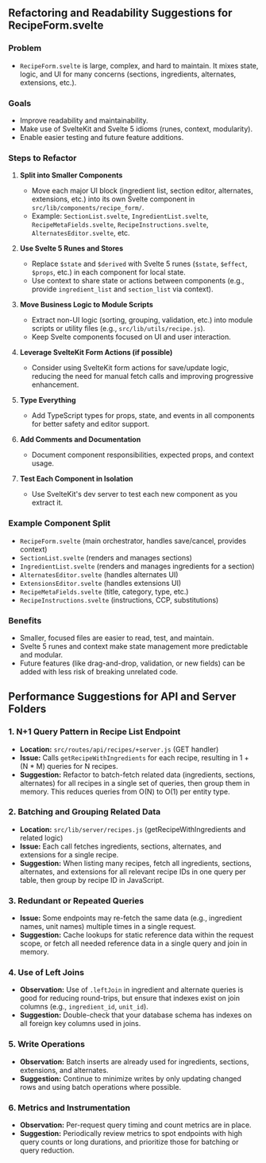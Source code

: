 ## Refactoring and Readability Suggestions for RecipeForm.svelte

### Problem

- `RecipeForm.svelte` is large, complex, and hard to maintain. It mixes state, logic, and UI for many concerns (sections, ingredients, alternates, extensions, etc.).

### Goals

- Improve readability and maintainability.
- Make use of SvelteKit and Svelte 5 idioms (runes, context, modularity).
- Enable easier testing and future feature additions.

### Steps to Refactor

1. **Split into Smaller Components**
	- Move each major UI block (ingredient list, section editor, alternates, extensions, etc.) into its own Svelte component in `src/lib/components/recipe_form/`.
	- Example: `SectionList.svelte`, `IngredientList.svelte`, `RecipeMetaFields.svelte`, `RecipeInstructions.svelte`, `AlternatesEditor.svelte`, etc.

2. **Use Svelte 5 Runes and Stores**
	- Replace `$state` and `$derived` with Svelte 5 runes (`$state`, `$effect`, `$props`, etc.) in each component for local state.
	- Use context to share state or actions between components (e.g., provide `ingredient_list` and `section_list` via context).

3. **Move Business Logic to Module Scripts**
	- Extract non-UI logic (sorting, grouping, validation, etc.) into module scripts or utility files (e.g., `src/lib/utils/recipe.js`).
	- Keep Svelte components focused on UI and user interaction.

4. **Leverage SvelteKit Form Actions (if possible)**
	- Consider using SvelteKit form actions for save/update logic, reducing the need for manual fetch calls and improving progressive enhancement.

5. **Type Everything**
	- Add TypeScript types for props, state, and events in all components for better safety and editor support.

6. **Add Comments and Documentation**
	- Document component responsibilities, expected props, and context usage.

7. **Test Each Component in Isolation**
	- Use SvelteKit's dev server to test each new component as you extract it.

### Example Component Split

- `RecipeForm.svelte` (main orchestrator, handles save/cancel, provides context)
- `SectionList.svelte` (renders and manages sections)
- `IngredientList.svelte` (renders and manages ingredients for a section)
- `AlternatesEditor.svelte` (handles alternates UI)
- `ExtensionsEditor.svelte` (handles extensions UI)
- `RecipeMetaFields.svelte` (title, category, type, etc.)
- `RecipeInstructions.svelte` (instructions, CCP, substitutions)

### Benefits

- Smaller, focused files are easier to read, test, and maintain.
- Svelte 5 runes and context make state management more predictable and modular.
- Future features (like drag-and-drop, validation, or new fields) can be added with less risk of breaking unrelated code.
## Performance Suggestions for API and Server Folders

### 1. N+1 Query Pattern in Recipe List Endpoint

- **Location:** `src/routes/api/recipes/+server.js` (GET handler)
- **Issue:** Calls `getRecipeWithIngredients` for each recipe, resulting in 1 + (N * M) queries for N recipes.
- **Suggestion:** Refactor to batch-fetch related data (ingredients, sections, alternates) for all recipes in a single set of queries, then group them in memory. This reduces queries from O(N) to O(1) per entity type.

### 2. Batching and Grouping Related Data

- **Location:** `src/lib/server/recipes.js` (getRecipeWithIngredients and related logic)
- **Issue:** Each call fetches ingredients, sections, alternates, and extensions for a single recipe.
- **Suggestion:** When listing many recipes, fetch all ingredients, sections, alternates, and extensions for all relevant recipe IDs in one query per table, then group by recipe ID in JavaScript.

### 3. Redundant or Repeated Queries

- **Issue:** Some endpoints may re-fetch the same data (e.g., ingredient names, unit names) multiple times in a single request.
- **Suggestion:** Cache lookups for static reference data within the request scope, or fetch all needed reference data in a single query and join in memory.

### 4. Use of Left Joins

- **Observation:** Use of `.leftJoin` in ingredient and alternate queries is good for reducing round-trips, but ensure that indexes exist on join columns (e.g., `ingredient_id`, `unit_id`).
- **Suggestion:** Double-check that your database schema has indexes on all foreign key columns used in joins.

### 5. Write Operations

- **Observation:** Batch inserts are already used for ingredients, sections, extensions, and alternates.
- **Suggestion:** Continue to minimize writes by only updating changed rows and using batch operations where possible.

### 6. Metrics and Instrumentation

- **Observation:** Per-request query timing and count metrics are in place.
- **Suggestion:** Periodically review metrics to spot endpoints with high query counts or long durations, and prioritize those for batching or query reduction.